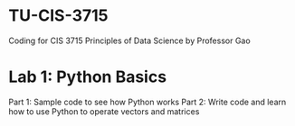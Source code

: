 # TU-CIS-3715
Coding for CIS 3715 Principles of Data Science by Professor Gao
# Lab 1: Python Basics
Part 1: Sample code to see how Python works
Part 2: Write code and learn how to use Python to operate vectors and matrices

